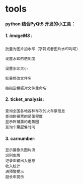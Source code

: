 # tools

#### python 结合PyQt5 开发的小工具：

##### 1. imageMS :

	批量为图片加水印（字符或者图片水印均可）
	
	设置水印的透明度
	
	设置水印大小
	
	批量修改文件名
	
	按指定模板对文件重命名

#### 2. ticket_analysis:

	查询全国各地各种车次的火车票信息
	查询卧铺票的紧张程度
	显示卧铺票的走势图
	查询车票起售时间
#### 3. carnumber:

	显示摄像头图片流
	识别车牌
	记录车辆出入信息
	收入统计
	满预警提示
	超长车提示

